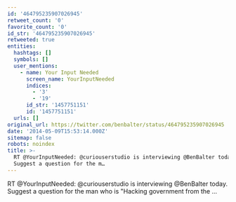 ```yaml
---
id: '464795235907026945'
retweet_count: '0'
favorite_count: '0'
id_str: '464795235907026945'
retweeted: true
entities:
  hashtags: []
  symbols: []
  user_mentions:
    - name: Your Input Needed
      screen_name: YourInputNeeded
      indices:
        - '3'
        - '19'
      id_str: '1457751151'
      id: '1457751151'
  urls: []
original_url: https://twitter.com/benbalter/status/464795235907026945
date: '2014-05-09T15:53:14.000Z'
sitemap: false
robots: noindex
title: >-
  RT @YourInputNeeded: @curiouserstudio is interviewing @BenBalter today.
  Suggest a question for the m…
---
```


RT @YourInputNeeded: @curiouserstudio is interviewing @BenBalter today. Suggest a question for the man who is "Hacking government from the …